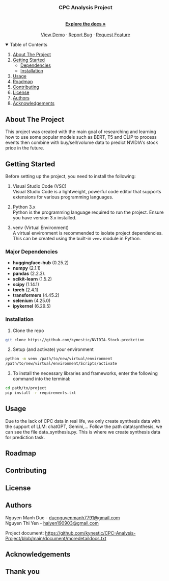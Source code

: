 <!-- PROJECT LOGO -->
<br />
<p align="center">
  <h3 align="center">CPC Analysis Project</h3>

  <p align="center">
    <br />
    <a href="https://curvy-scene-7cf.notion.site/Project-Report-NVIDIA-Stock-Prediction-12638586a6b380f89c51df52f44d56c4"><strong>Explore the docs »</strong></a>
    <br />
    <br />
    <a href="#usage">View Demo</a>
    ·
    <a href="https://github.com/kynestic/NVIDIA-Stock-prediction/issues">Report Bug</a>
    ·
    <a href="https://github.com/kynestic/NVIDIA-Stock-prediction/issues">Request Feature</a>
  </p>
</p>



<!-- TABLE OF CONTENTS -->
<details open="open">
  <summary>Table of Contents</summary>
  <ol>
    <li>
      <a href="#about-the-project">About The Project</a>
    </li>
    <li>
      <a href="#getting-started">Getting Started</a>
      <ul>
        <li><a href="#dependencies">Dependencies</a></li>
        <li><a href="#installation">Installation</a></li>
      </ul>
    </li>
    <li><a href="#usage">Usage</a></li>
    <li><a href="#roadmap">Roadmap</a></li>
    <li><a href="#contributing">Contributing</a></li>
    <li><a href="#license">License</a></li>
    <li><a href="#authors">Authors</a></li>
    <li><a href="#acknowledgements">Acknowledgements</a></li>
  </ol>
</details>



<!-- ABOUT THE PROJECT -->
## About The Project

This project was created with the main goal of researching and learning how to use some popular models such as BERT, T5 and CLIP to process events then combine with buy/sell/volume data to predict NVIDIA's stock price in the future.

<!-- GETTING STARTED -->
## Getting Started
Before setting up the project, you need to install the following:

1. Visual Studio Code (VSC)  
  Visual Studio Code is a lightweight, powerful code editor that supports extensions for various programming languages.

2. Python 3.x  
  Python is the programming language required to run the project. Ensure you have version 3.x installed.

3. venv (Virtual Environment)  
  A virtual environment is recommended to isolate project dependencies. This can be created using the built-in `venv` module in Python.

### Major Dependencies
- **huggingface-hub** (0.25.2)
- **numpy** (2.1.1)
- **pandas** (2.2.3).
- **scikit-learn** (1.5.2)
- **scipy** (1.14.1)
- **torch** (2.4.1)
- **transformers** (4.45.2)
- **selenium** (4.25.0)
- **ipykernel** (6.29.5)  

### Installation
1. Clone the repo
  ```sh
  git clone https://github.com/kynestic/NVIDIA-Stock-prediction
  ```
2. Setup (and activate) your environment
  ```sh
  python -m venv /path/to/new/virtual/environment
  /path/to/new/virtual/environment/Scripts/activate
  ```
3. To install the necessary libraries and frameworks, enter the following command into the terminal:
  ```sh
  cd path/to/project
  pip install -r requirements.txt
  ```


<!-- USAGE EXAMPLES -->
## Usage
  Due to the lack of CPC data in real life, we only create synthesis data with the support of LLM: chatGPT, Gemini,...
  Follow the path data\synthesis, we can see the file data_synthesis.py. This is where we create synthesis data for prediction task.

<!-- ROADMAP -->
## Roadmap


<!-- CONTRIBUTING -->
## Contributing


<!-- LICENSE -->
## License


<!-- Authors -->
## Authors
Nguyen Manh Duc - ducnguyenmanh7791@gmail.com  
Nguyen Thi Yen - haiyen190903@gmail.com  

Project document: https://github.com/kynestic/CPC-Analysis-Project/blob/main/document/moredetaildocs.txt
<!-- ACKNOWLEDGEMENTS -->
## Acknowledgements


## Thank you

<!-- If this is useful: [![Buy me a coffee](https://www.buymeacoffee.com/assets/img/guidelines/download-assets-sm-1.svg)](https://www.buymeacoffee.com/catiaspsilva) -->
